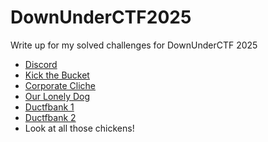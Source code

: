 # DownUnderCTF2025
Write up for my solved challenges for DownUnderCTF 2025

* [Discord](https://github.com/rfsjim/DownUnderCTF2025/blob/main/discord.md)
* [Kick the Bucket](https://github.com/rfsjim/DownUnderCTF2025/blob/main/kick_the_bucket.md)
* [Corporate Cliche](https://github.com/rfsjim/DownUnderCTF2025/tree/main/corporate_cliche)
* [Our Lonely Dog](https://github.com/rfsjim/DownUnderCTF2025/blob/main/our_lonely_dog.md)
* [Ductfbank 1](https://github.com/rfsjim/DownUnderCTF2025/blob/main/ductfbank_1.md)
* [Ductfbank 2](https://github.com/rfsjim/DownUnderCTF2025/blob/main/ductfbank_2.md)
* Look at all those chickens!
